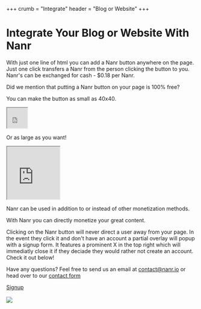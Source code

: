 +++
crumb = "Integrate"
header = "Blog or Website"
+++

<div class="container">
    <h1>Integrate Your Blog or Website With Nanr</h1>
    <p>With just one line of html you can add a Nanr button anywhere on the page. Just one click transfers a Nanr from the person clicking the button to you. Nanr's can be exchanged for cash - $0.18 per Nanr.</p>
    <p>Did we mention that putting a Nanr button on your page is 100% free?</p>
    <p>You can make the button as small as 40x40.</p>
    <iframe src="http://app.nanr.io/assets/tags/button.html?demo=true" scrolling="no" width="54" height="54" ></iframe>
    <p>Or as large as you want!</p>
    <iframe src="http://app.nanr.io/assets/tags/button.html?demo=true" scrolling="no" width="140" height="140" ></iframe>
    <p>Nanr can be used in addition to or instead of other monetization methods.</p>
    <p>With Nanr you can directly monetize your great content.
    <p>Clicking on the Nanr button will never direct a user away from your page. In the event they click it and don't have an account a partial overlay will popup with a signup form. It features a prominent X in the top right which will immediatly close it if they deciade they would rather not create an account. Check it out below!</p>
    <p>Have any questions? Feel free to send us an email at <a href="mailto:contact@nanr.io">contact@nanr.io</a> or head over to our <a href="/contact">contact form</a></p>
    <div class="cta">
        <a class="btn btn-xlarge btn-rounded btn-color btn-block" href="http://app.nanr.io/account/signup" id="signup">
        <i class="icon-chevron-right"></i> Signup</a>
    </div>
    <br/>
    <img src="/img/overlay.png" />
</div>